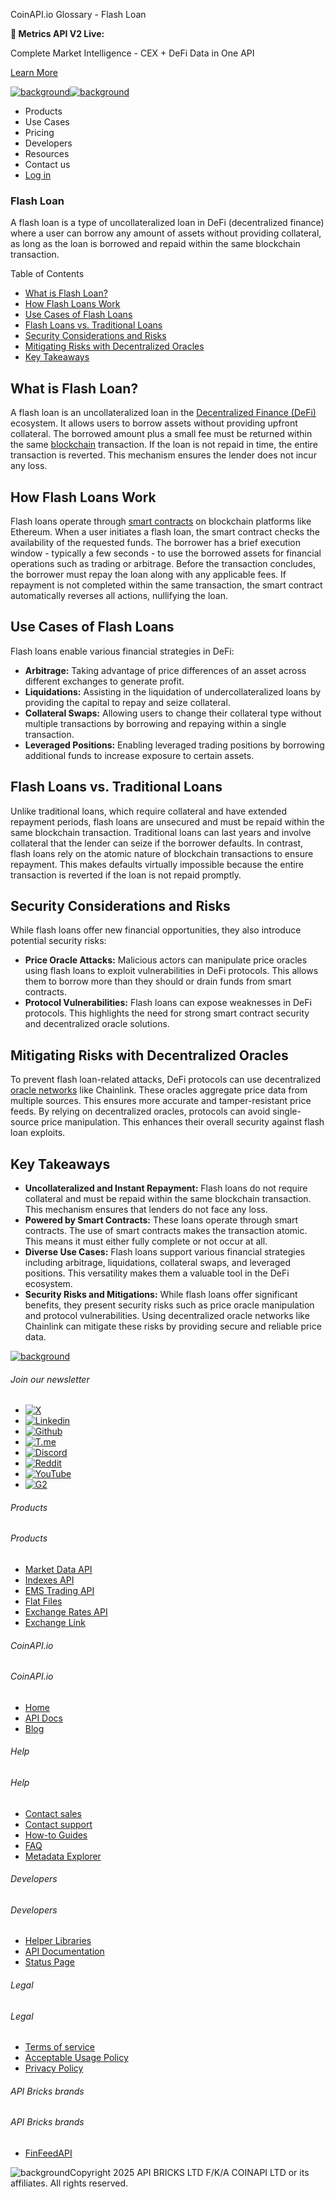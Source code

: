 CoinAPI.io Glossary - Flash Loan

**🚀 Metrics API V2 Live:**

Complete Market Intelligence - CEX + DeFi Data in One API

[Learn More](https://www.coinapi.io/blog/metrics-api-v2-trading-volume-analysis-and-on-chain-metrics)

[![background](https://cdn.sanity.io/images/o65xz72l/production/268144c90959611dea3e360f81e4549c3cd03fd0-142x34.svg)![background](https://cdn.sanity.io/images/o65xz72l/production/e0ca0c29b08cb53631d77de4a84246da316d55d2-142x34.svg)](/)

* Products
* Use Cases
* Pricing
* Developers
* Resources
* Contact us
* [Log in](https://console.coinapi.io/)

### Flash Loan

A flash loan is a type of uncollateralized loan in DeFi (decentralized finance) where a user can borrow any amount of assets without providing collateral, as long as the loan is borrowed and repaid within the same blockchain transaction.

Table of Contents

* [What is Flash Loan?](#link-45dd00a5fb11)
* [How Flash Loans Work](#link-c57fd0f77848)
* [Use Cases of Flash Loans](#link-abb8f4aeecb2)
* [Flash Loans vs. Traditional Loans](#link-e8125c26d3b2)
* [Security Considerations and Risks](#link-5ad325373df8)
* [Mitigating Risks with Decentralized Oracles](#link-4c84d0e4b0f7)
* [Key Takeaways](#link-cf1ec116fa6e)

What is Flash Loan?
-------------------

A flash loan is an uncollateralized loan in the [Decentralized Finance (DeFi)](https://www.coinapi.io/learn/glossary/defi-decentralized-finance) ecosystem. It allows users to borrow assets without providing upfront collateral. The borrowed amount plus a small fee must be returned within the same [blockchain](https://www.coinapi.io/learn/glossary/blockchain) transaction. If the loan is not repaid in time, the entire transaction is reverted. This mechanism ensures the lender does not incur any loss.

How Flash Loans Work
--------------------

Flash loans operate through [smart contracts](https://www.coinapi.io/learn/glossary/smart-contract) on blockchain platforms like Ethereum. When a user initiates a flash loan, the smart contract checks the availability of the requested funds. The borrower has a brief execution window - typically a few seconds - to use the borrowed assets for financial operations such as trading or arbitrage. Before the transaction concludes, the borrower must repay the loan along with any applicable fees. If repayment is not completed within the same transaction, the smart contract automatically reverses all actions, nullifying the loan.

Use Cases of Flash Loans
------------------------

Flash loans enable various financial strategies in DeFi:

* **Arbitrage:** Taking advantage of price differences of an asset across different exchanges to generate profit.
* **Liquidations:** Assisting in the liquidation of undercollateralized loans by providing the capital to repay and seize collateral.
* **Collateral Swaps:** Allowing users to change their collateral type without multiple transactions by borrowing and repaying within a single transaction.
* **Leveraged Positions:** Enabling leveraged trading positions by borrowing additional funds to increase exposure to certain assets.

Flash Loans vs. Traditional Loans
---------------------------------

Unlike traditional loans, which require collateral and have extended repayment periods, flash loans are unsecured and must be repaid within the same blockchain transaction. Traditional loans can last years and involve collateral that the lender can seize if the borrower defaults. In contrast, flash loans rely on the atomic nature of blockchain transactions to ensure repayment. This makes defaults virtually impossible because the entire transaction is reverted if the loan is not repaid promptly.

Security Considerations and Risks
---------------------------------

While flash loans offer new financial opportunities, they also introduce potential security risks:

* **Price Oracle Attacks:** Malicious actors can manipulate price oracles using flash loans to exploit vulnerabilities in DeFi protocols. This allows them to borrow more than they should or drain funds from smart contracts.
* **Protocol Vulnerabilities:** Flash loans can expose weaknesses in DeFi protocols. This highlights the need for strong smart contract security and decentralized oracle solutions.

Mitigating Risks with Decentralized Oracles
-------------------------------------------

To prevent flash loan-related attacks, DeFi protocols can use decentralized [oracle networks](https://www.coinapi.io/learn/glossary/blockchain-oracle) like Chainlink. These oracles aggregate price data from multiple sources. This ensures more accurate and tamper-resistant price feeds. By relying on decentralized oracles, protocols can avoid single-source price manipulation. This enhances their overall security against flash loan exploits.

Key Takeaways
-------------

* **Uncollateralized and Instant Repayment:** Flash loans do not require collateral and must be repaid within the same blockchain transaction. This mechanism ensures that lenders do not face any loss.
* **Powered by Smart Contracts:** These loans operate through smart contracts. The use of smart contracts makes the transaction atomic. This means it must either fully complete or not occur at all.
* **Diverse Use Cases:** Flash loans support various financial strategies including arbitrage, liquidations, collateral swaps, and leveraged positions. This versatility makes them a valuable tool in the DeFi ecosystem.
* **Security Risks and Mitigations:** While flash loans offer significant benefits, they present security risks such as price oracle manipulation and protocol vulnerabilities. Using decentralized oracle networks like Chainlink can mitigate these risks by providing secure and reliable price data.

[![background](https://cdn.sanity.io/images/o65xz72l/production/99475f0760777c30125556b2707e1e8f77f2fba0-179x42.svg)](/)

###### Join our newsletter

* [![X](https://cdn.sanity.io/images/o65xz72l/production/89a93ecdd3eaa62f0d2bad091ff6d92a31e9c372-28x28.svg)](https://twitter.com/realcoinapi "X")
* [![Linkedin](https://cdn.sanity.io/images/o65xz72l/production/be666e8656abe83e43c1db9a3ab76d44b9af5cb5-28x28.svg)](https://www.linkedin.com/company/coinapi "Linkedin")
* [![Github](https://cdn.sanity.io/images/o65xz72l/production/80703d2d9baaef7e7f5471a54a720b9383a63aab-28x28.svg)](https://github.com/coinapi/coinapi-sdk "Github")
* [![T.me](https://cdn.sanity.io/images/o65xz72l/production/39be23a1db383ad12c3e9d4bebae9bc77bf59b8b-28x28.svg)](https://t.me/coinapiofficial "T.me")
* [![Discord](https://cdn.sanity.io/images/o65xz72l/production/9862f060f9b89536f18d4e8770a11bfb00c3e3fd-30x28.svg)](https://discord.gg/vgJbjjsVaC "Discord")
* [![Reddit](https://cdn.sanity.io/images/o65xz72l/production/d02e41d1eab87d289f2bc6a390bcd0c7def1b7ac-30x28.svg)](https://www.reddit.com/r/CoinAPI/ "Reddit")
* [![YouTube](https://cdn.sanity.io/images/o65xz72l/production/535425f0f99df8b6173d663721f8941430d637b2-28x28.svg)](https://www.youtube.com/@CoinAPI_Official "YouTube")
* [![G2](/_next/image?url=https%3A%2F%2Fcdn.sanity.io%2Fimages%2Fo65xz72l%2Fproduction%2F4b1d455c2cab4bf625e7cc96a1b74695c0b3c4bc-28x28.png&w=64&q=75)](https://www.g2.com/products/coinapi/reviews "G2")

###### Products

###### Products

* [Market Data API](/products/market-data-api)
* [Indexes API](/products/indexes-api)
* [EMS Trading API](/products/ems-api)
* [Flat Files](/products/flat-files)
* [Exchange Rates API](/products/exchange-rates-api)
* [Exchange Link](https://www.coinapi.io/products/exchange-link)

###### CoinAPI.io

###### CoinAPI.io

* [Home](https://www.coinapi.io/)
* [API Docs](https://docs.coinapi.io/?_gl=1*jgom05*_gcl_au*NTIxNjU3NzExLjE3MzU1OTM0MTE.*_ga*OTI3MDg0NzQ2LjE3MzU1OTM0MDk.*_ga_063767QGZW*MTczODA3Mzc5MC43My4wLjE3MzgwNzM3OTAuNjAuMC4w*_ga_EXCQW96F7R*MTczODA3Mzc5MC4xMjEuMC4xNzM4MDczNzkwLjAuMC4w)
* [Blog](https://www.coinapi.io/blog)

###### Help

###### Help

* [Contact sales](/contact-us)
* [Contact support](https://console.coinapi.io/?link=/support-tickets)
* [How-to Guides](https://docs.coinapi.io/market-data/how-to-guides/?_gl=1*16m3ndl*_gcl_au*NTIxNjU3NzExLjE3MzU1OTM0MTE.*_ga*OTI3MDg0NzQ2LjE3MzU1OTM0MDk.*_ga_063767QGZW*MTczODA3Mzc5MC43My4wLjE3MzgwNzM3OTAuNjAuMC4w*_ga_EXCQW96F7R*MTczODA3Mzc5MC4xMjEuMC4xNzM4MDczNzkwLjAuMC4w)
* [FAQ](https://docs.coinapi.io/general/faq/?_gl=1*dfjpiw*_gcl_au*NTIxNjU3NzExLjE3MzU1OTM0MTE.*_ga*OTI3MDg0NzQ2LjE3MzU1OTM0MDk.*_ga_063767QGZW*MTczODA3Mzc5MC43My4wLjE3MzgwNzM3OTAuNjAuMC4w*_ga_EXCQW96F7R*MTczODA3Mzc5MC4xMjEuMC4xNzM4MDczNzkwLjAuMC4w)
* [Metadata Explorer](https://docs.coinapi.io/market-data/metadata-tables/introduction)

###### Developers

###### Developers

* [Helper Libraries](https://github.com/api-bricks/api-bricks-sdk/)
* [API Documentation](https://docs.coinapi.io/?_gl=1*iuavdb*_gcl_au*NTIxNjU3NzExLjE3MzU1OTM0MTE.*_ga*OTI3MDg0NzQ2LjE3MzU1OTM0MDk.*_ga_063767QGZW*MTczODA3Mzc5MC43My4wLjE3MzgwNzM3OTAuNjAuMC4w*_ga_EXCQW96F7R*MTczODA3Mzc5MC4xMjEuMC4xNzM4MDczNzkwLjAuMC4w)
* [Status Page](https://status.coinapi.io/?_gl=1*1ww1bbe*_gcl_au*NTIxNjU3NzExLjE3MzU1OTM0MTE.*_ga*OTI3MDg0NzQ2LjE3MzU1OTM0MDk.*_ga_063767QGZW*MTczODA3Mzc5MC43My4wLjE3MzgwNzM3OTAuNjAuMC4w*_ga_EXCQW96F7R*MTczODA3Mzc5MC4xMjEuMC4xNzM4MDczNzkwLjAuMC4w)

###### Legal

###### Legal

* [Terms of service](/legal#terms)
* [Acceptable Usage Policy](/legal#aup)
* [Privacy Policy](/legal#policy)

###### API Bricks brands

###### API Bricks brands

* [FinFeedAPI](https://finfeedapi.com/?utm_source=coinapi.io&utm_medium=referral&utm_campaign=footer)

![background](https://cdn.sanity.io/images/o65xz72l/production/5f005fa1cc9dc85c59ae054bb4a4838566b65c4e-25x26.svg)Copyright 2025 API BRICKS LTD F/K/A COINAPI LTD or its affiliates. All rights reserved.